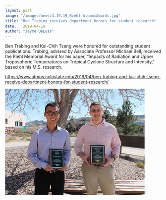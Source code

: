 ```yaml
---
layout: post
image: "/images/news/4.19.19_Riehl-AlumniAwards.jpg"
title: "Ben Trabing receives department honors for student research"
date:   2019-04-19
author: "Jayme DeLoss"
---
```



Ben Trabing and Kai-Chih Tseng were honored  for outstanding student publications. Trabing, advised by Associate Professor Michael Bell, received the Riehl Memorial Award for his paper, “Impacts of Radiation and Upper Tropospheric Temperatures on Tropical Cyclone Structure and Intensity,” based on his M.S. research.

<https://www.atmos.colostate.edu/2019/04/ben-trabing-and-kai-chih-tseng-receive-department-honors-for-student-research/>

<!--more-->
<img src="/images/news/4.19.19_Riehl-AlumniAwards.jpg"
     alt="news image"
     style="float: center; margin-right: 10px; width: 450px" />
